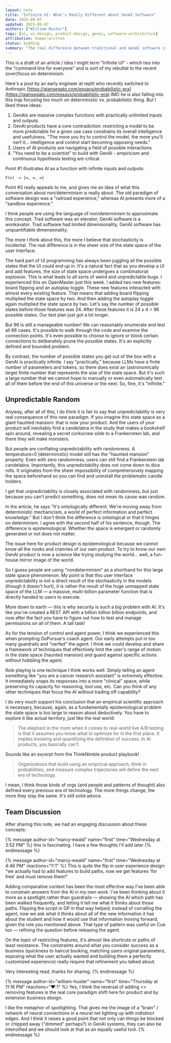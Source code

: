```yaml
---
layout: note
title: "Infinite UI: What's Really Different about GenAI Software"
date: 2025-09-07
updated: 2025-09-07
authors: ["William Huster"]
tags: [ai, ui-design, product-design, genai, software-architecture]
attribution: human-written
status: budding
summary: "The real difference between traditional and GenAI software isn't determinism—it's the practically infinite state space that transforms products into explorable territories rather than fixed paths."
---
```


This is a draft of an article / idea I might term "Infinite UI" - which ties into the "command line for everyone" and is sort of my rebuttal to the recent (over)focus on determinism.

Here's a post by an early engineer at replit who recently switched to Anthropic [https://giansegato.com/essays/probabilistic-era](https://giansegato.com/essays/probabilistic-era) IMO he is also falling into this trap focusing too much on deterministic vs. probabilistic thing. But I liked these ideas:

1. GenAIs are massive complex functions with practically unlimited inputs and outputs.
2. GenAI products have a core contradiction: restricting a model to be more predictable for a given use case constrains its overall intelligence and usefulness. "The more you try to control the model, the more you'll nerf it... intelligence and control start becoming opposing needs."
3. Users of AI products are navigating a field of possible interactions
4. "You need to be a scientist" to build with GenAI - empiricism and continuous hypothesis testing are critical.

Point #1 illustrates AI as a function with infinite inputs and outputs:

```
F(∞) -> {∞, ∞, ∞}
```

Point #3 really appeals to me, and gives me an idea of what this conversation about non/determinism is really about. The old paradigm of software design was a "railroad experience," whereas AI presents more of a "sandbox experience."

I think people are using the language of non/determinism to approximate this concept. Trad software was an elevator, GenAI software is a wonkavator. Trad software had limited dimensionality, GenAI software has unquantifiable dimensionality.

The more I think about this, the more I believe that stochasticity is incidental. The real difference is in the sheer size of the state space of the user interface.

The hard part of UI programming has always been juggling all the possible states that the UI could end up in. It's a natural fact that as you develop a UI and add features, the size of state space undergoes a combinatorial explosion. This is what leads to all sorts of weird and unpredictable bugs. I experienced this on OpenMaster just this week. I added two new features: board flipping and an autoplay toggle. These new features interacted with almost every existing feature. That means that adding board flipping multiplied the state space by two. And then adding the autoplay toggle again multiplied the state space by two. Let's say the number of possible states before those features was 24. After these features it is 24 x 4 = 96 possible states. Our test plan just got a lot longer.

But 96 is still a manageable number! We can reasonably enumerate and test all 96 cases. It's possible to walk through the code and examine the connection points. It's even possible to choose to ignore or block certain connections to deliberately prune the possible states. It's an explicitly defined and bounded problem.

By contrast, the number of possible states you get out of the box with a GenAI is practically infinite. I say "practically," because LLMs have a finite number of parameters and tokens, so there does exist an (astronomically large) finite number that represents the size of the state space. But it's such a large number that we cannot hope to manually or even automatically test all of them before the end of this universe or the next. So, fine, it's "infinite."

## Unpredictable Random

Anyway, after all of this, I do think it is fair to say that unpredictability is very real consequence of this new paradigm. If you imagine this state space as a giant haunted mansion: that is now your product. And the users of your product will inevitably find a candelabra in the study that makes a bookshelf spin around, revealing a secret corkscrew slide to a Frankenstein lab, and there they will make monsters.

But people are conflating unpredictability with randomness. A temperature=0 (deterministic) model still has the "haunted mansion" property. Even with zero randomness, users can still find a Frankenstein lab candelabra. Importantly, this unpredictability does not come down to dice rolls. It originates from the sheer impossibility of comprehensively mapping the space beforehand so you can find and uninstall the problematic candle holders.

I get that unpredictability is closely associated with randomness, but just because you can't predict something, does not mean its cause was random.

In the article, he says "It's ontologically different. We're moving away from deterministic mechanicism, a world of perfect information and perfect knowledge." But I don't think the difference is ontological or that it hinges on determinism. I agree with the second half of his sentence, though. The difference is epistemological. Whether the space is emergent or randomly generated or not does not matter.

The issue here for product design is epistemological because we cannot know all the nooks and crannies of our own product. To try to know our own GenAI product is now a science like trying studying the world... well, a fun-house mirror image of the world.

So I guess people are using "nondeterminism" as a shorthand for this large state space phenomenon. My point is that this user interface unpredictability is not a direct result of the stochasticity in the models (though it doesn't hurt), it is rather the result of the huge unmapped state space of the LLM — a massive, multi-billion parameter function that is directly handed to users to execute.

More down to earth — this is why security is such a big problem with AI. It's like you've created a REST API with a billion billion billion endpoints, and now after the fact you have to figure out how to test and manage permissions on all of them. A tall task!

As for the tension of control and agent power, I think we experienced this when prompting GoPursue's coach agent. Our early attempts put in too many guardrails and "nerfed" the agent. I think we could develop and share a framework of techniques that effectively limit the user's range of motion in the state space (haunted mansion) and guard against specific actions without hobbling the agent.

Role playing is one technique I think works well. Simply telling an agent something like "you are a cancer research assistant" is extremely effective. It immediately snaps its responses into a more "clinical" space, while preserving its capacity for reasoning, tool use, etc. Can you think of any other techniques that focus the AI without trading off capability?

I do very much support his conclusion that an empirical scientific approach is necessary, because, again, as a fundamentally epistemological problem the state space is too large to reason about deductively. You have to explore it like actual territory, just like the real world:

> The elephant in the room when it comes to real-world live A/B testing is that it assumes you know what to optimize for in the first place. It implies knowing and quantifying the definition of success. In AI products, you basically can't.

Sounds like an excerpt from the ThinkNimble product playbook!

> Organizations that build using an empirical approach, think in probabilities, and measure complex trajectories will define the next era of technology.

I mean, I think those kinds of orgs (and people and patterns of thought) also defined every previous era of technology. The more things change, the more they stay the same. It's still solid advice.

## Team Discussion

After sharing this note, we had an engaging discussion about these concepts:

<div class="conversation">
{% message author-id="marcy-ewald" name="first" time="Wednesday at 3:52 PM" %}
this is fascinating. I have a few thoughts I'll add later
{% endmessage %}

{% message author-id="marcy-ewald" name="first" time="Wednesday at 4:46 PM" reactions="‼️:1" %}
This is quite the flip in user experience design: "we actually had to add features to build paths, now we get features 'for free' and must remove them!"

Adding comparative context has been the most effective way I've been able to constrain answers from the AI in my own work. I've been thinking about it more as a spotlight rather than guardrails — showing the AI which path has been walked frequently, and letting it tell me what it thinks about those paths. Flipping the script in GP in that way helped; instead of corralling the agent, now we ask what it thinks about all of the new information it has about the student and how it would use that information moving forward, given the role you mentioned above. That type of pattern was useful on Cue too — refining the question before releasing the agent.

On the topic of restricting features, it's almost like shortcuts or paths of least resistance. The constraints around what you consider success as a business (quickness to haircut booking, matching users original parameters, exposing what the user actually wanted and building them a perfectly customized experience) really require that refinement you talked about.

Very interesting read, thanks for sharing.
{% endmessage %}

{% message author-id="william-huster" name="first" time="Thursday at 11:16 PM" reactions="❤️:1" %}
Yes, I think the reversal of adding <> removing features is the real core paradigm shift here for product and by extension business design.

I like the metaphor of spotlighting. That gives me the image of a "brain" / network of neural connections in a neural net lighting up with indistinct edges. And I think it raises a good point that not only can things be blocked or chipped away ("dimmed" perhaps?) in GenAI systems, they can also be intensified and we should look at that as an equally useful tool.
{% endmessage %}

</div>
